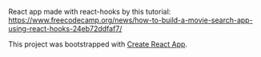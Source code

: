 React app made with react-hooks by this tutorial: https://www.freecodecamp.org/news/how-to-build-a-movie-search-app-using-react-hooks-24eb72ddfaf7/

This project was bootstrapped with [Create React App](https://github.com/facebook/create-react-app).
